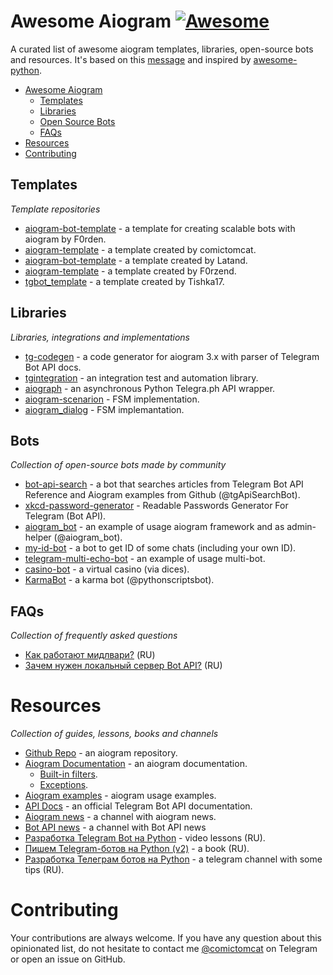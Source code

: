# Awesome Aiogram [![Awesome](https://cdn.rawgit.com/sindresorhus/awesome/d7305f38d29fed78fa85652e3a63e154dd8e8829/media/badge.svg)](https://github.com/sindresorhus/awesome)

A curated list of awesome aiogram templates, libraries, open-source bots and resources. It's based on this [message](https://t.me/aiogram_ru/168411) and inspired by [awesome-python](https://github.com/vinta/awesome-python).

* [Awesome Aiogram](#awesome-aiogram)
  * [Templates](#templates)
  * [Libraries](#libraries)
  * [Open Source Bots](#open-source-bots)
  * [FAQs](#faqs)
* [Resources](#resources)
* [Contributing](#contributing)

## Templates

*Template repositories*

* [aiogram-bot-template](https://github.com/Forden/aiogram-bot-template) - a template for creating scalable bots with aiogram by F0rden.
* [aiogram-template](https://github.com/comictomcat/aiogram-template) - a template created by comictomcat.
* [aiogram-bot-template](https://github.com/Latand/aiogram-bot-template) - a template created by Latand.
* [aiogram-template](https://github.com/F0rzend/aiogram-template) - a template created by F0rzend.
* [tgbot_template](https://github.com/Tishka17/tgbot_template) - a template created by Tishka17.

## Libraries

*Libraries, integrations and implementations*

* [tg-codegen](https://github.com/aiogram/tg-codegen) - a code generator for aiogram 3.x with parser of Telegram Bot API docs.
* [tgintegration](https://github.com/JosXa/tgintegration) - an integration test and automation library.
* [aiograph](https://github.com/aiogram/aiograph) - an asynchronous Python Telegra.ph API wrapper.
* [aiogram-scenarion](https://github.com/Abstract-X/aiogram-scenario) - FSM implementation.
* [aiogram_dialog](https://github.com/Tishka17/aiogram_dialog) - FSM implemantation.

## Bots
 
*Collection of open-source bots made by community*

* [bot-api-search](https://github.com/Lamroy95/bot-api-search) - a bot that searches articles from Telegram Bot API Reference and Aiogram examples from Github (@tgApiSearchBot).
* [xkcd-password-generator](https://github.com/MasterGroosha/telegram-xkcd-password-generator) - Readable Passwords Generator For Telegram (Bot API).
* [aiogram_bot](https://github.com/aiogram/bot) -  an example of usage aiogram framework and as admin-helper (@aiogram_bot).
* [my-id-bot](https://github.com/MasterGroosha/my-id-bot) - a bot to get ID of some chats (including your own ID).
* [telegram-multi-echo-bot](https://github.com/Forden/telegram-multi-echo-bot) - an example of usage multi-bot.
* [casino-bot](https://github.com/MasterGroosha/telegram-casino-bot) - a virtual casino (via dices).
* [KarmaBot](https://github.com/bomzheg/KarmaBot) - a karma bot (@pythonscriptsbot).

## FAQs

*Collection of frequently asked questions*

* [Как работают мидлвари?](https://t.me/aiogram_ru/133605) (RU)
* [Зачем нужен локальный сервер Bot API?](https://t.me/aiogram_ru/339600) (RU)

# Resources

*Collection of guides, lessons, books and channels*

* [Github Repo](https://github.com/aiogram/aiogram) - an aiogram repository.
* [Aiogram Documentation](http://docs.aiogram.dev/) - an aiogram documentation.
  * [Built-in filters](https://docs.aiogram.dev/en/latest/dispatcher/filters.html#builtin-filters).
  * [Exceptions](https://docs.aiogram.dev/en/latest/utils/exceptions.html). 
* [Aiogram examples](https://github.com/aiogram/aiogram/tree/dev-2.x/examples) - aiogram usage examples.
* [API Docs](https://core.telegram.org/bots/api) - an official Telegram Bot API documentation.
* [Aiogram news](https://t.me/aiogram_live) - a channel with aiogram news.
* [Bot API news](https://t.me/BotNews) - a channel with Bot API news
* [Разработка Telegram Bot на Python](https://www.youtube.com/playlist?list=PLwVBSkoL97Q3phZRyInbM4lShvS1cBl-U) - video lessons (RU).
* [Пишем Telegram-ботов на Python (v2)](https://mastergroosha.github.io/telegram-tutorial-2/) - a book (RU).
* [Разработка Телеграм ботов на Python](https://t.me/botfatherdev) - a telegram channel with some tips (RU).

# Contributing

Your contributions are always welcome. If you have any question about this opinionated list, do not hesitate to contact me [@comictomcat](https://t.me/comictomcat) on Telegram or open an issue on GitHub.

